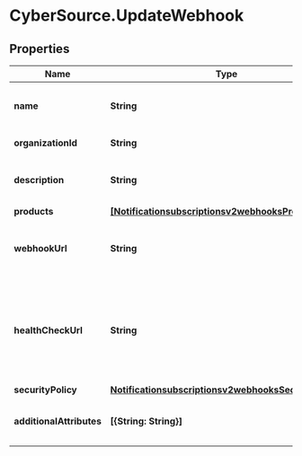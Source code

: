 # CyberSource.UpdateWebhook

## Properties
Name | Type | Description | Notes
------------ | ------------- | ------------- | -------------
**name** | **String** | Client friendly webhook name. | [optional] 
**organizationId** | **String** | Organization Id. | [optional] 
**description** | **String** | Client friendly webhook description. | [optional] 
**products** | [**[Notificationsubscriptionsv2webhooksProducts]**](Notificationsubscriptionsv2webhooksProducts.md) |  | [optional] 
**webhookUrl** | **String** | The client's endpoint (URL) to receive webhooks. | [optional] 
**healthCheckUrl** | **String** | The client's health check endpoint (URL). This should be as close as possible to the actual webhookUrl. | [optional] 
**securityPolicy** | [**Notificationsubscriptionsv2webhooksSecurityPolicy**](Notificationsubscriptionsv2webhooksSecurityPolicy.md) |  | [optional] 
**additionalAttributes** | **[{String: String}]** | Additional, free form configuration data. | [optional] 


